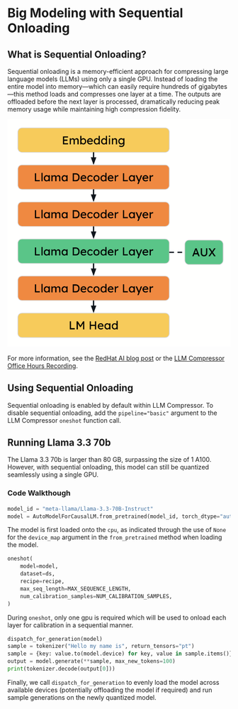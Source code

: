 # Big Modeling with Sequential Onloading #
## What is Sequential Onloading? ##
Sequential onloading is a memory-efficient approach for compressing large language models (LLMs) using only a single GPU. Instead of loading the entire model into memory—which can easily require hundreds of gigabytes—this method loads and compresses one layer at a time. The outputs are offloaded before the next layer is processed, dramatically reducing peak memory usage while maintaining high compression fidelity.

<p align="center">
    <img src="assets/sequential_onloading.png"/>
</p>

For more information, see the [RedHat AI blog post](https://developers.redhat.com/articles/2025/05/09/llm-compressor-optimize-llms-low-latency-deployments#generalizing_to_multimodal_and_moe_architectures) or the [LLM Compressor Office Hours Recording](https://www.youtube.com/watch?v=GrhuqQDmBk8).

## Using Sequential Onloading ##
Sequential onloading is enabled by default within LLM Compressor. To disable sequential onloading, add the `pipeline="basic"` argument to the LLM Compressor `oneshot` function call.

## Running Llama 3.3 70b ##
The Llama 3.3 70b is larger than 80 GB, surpassing the size of 1 A100. However, with sequential onloading, this model can still be quantized seamlessly using a single GPU.

### Code Walkthough

```python
model_id = "meta-llama/Llama-3.3-70B-Instruct"
model = AutoModelForCausalLM.from_pretrained(model_id, torch_dtype="auto", device_map=None)
```

The model is first loaded onto the `cpu`, as indicated through the use of `None` for the `device_map` argument in the `from_pretrained` method when loading the model.

```python
oneshot(
    model=model,
    dataset=ds,
    recipe=recipe,
    max_seq_length=MAX_SEQUENCE_LENGTH,
    num_calibration_samples=NUM_CALIBRATION_SAMPLES,
)
```
During `oneshot`, only one gpu is required which will be used to onload each layer for calibration in a sequential manner.

```python
dispatch_for_generation(model)
sample = tokenizer("Hello my name is", return_tensors="pt")
sample = {key: value.to(model.device) for key, value in sample.items()}
output = model.generate(**sample, max_new_tokens=100)
print(tokenizer.decode(output[0]))
```

Finally, we call `dispatch_for_generation` to evenly load the model across available devices (potentially offloading the model if required) and run sample generations on the newly quantized model.
